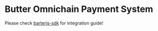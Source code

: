 
# Butter Omnichain Payment System
Please check [barterjs-sdk](https://github.com/butternetwork/butterjs-sdk) for integration guide!
